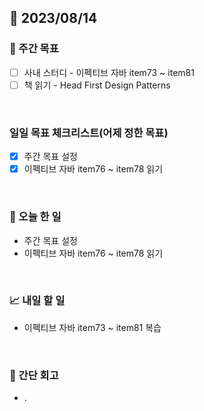 ## 📅 2023/08/14


### 👏 주간 목표

- [ ] 사내 스터디 - 이펙티브 자바 item73 ~ item81
- [ ] 책 읽기 - Head First Design Patterns

<br/>

### 일일 목표 체크리스트(어제 정한 목표)

- [x] 주간 목표 설정
- [x] 이펙티브 자바 item76 ~ item78 읽기

<br/>

### 💯 오늘 한 일

- 주간 목표 설정
- 이펙티브 자바 item76 ~ item78 읽기

<br/>

### 📈 내일 할 일

- 이펙티브 자바 item73 ~ item81 복습

<br/>

### 🤔 간단 회고

- .
 
